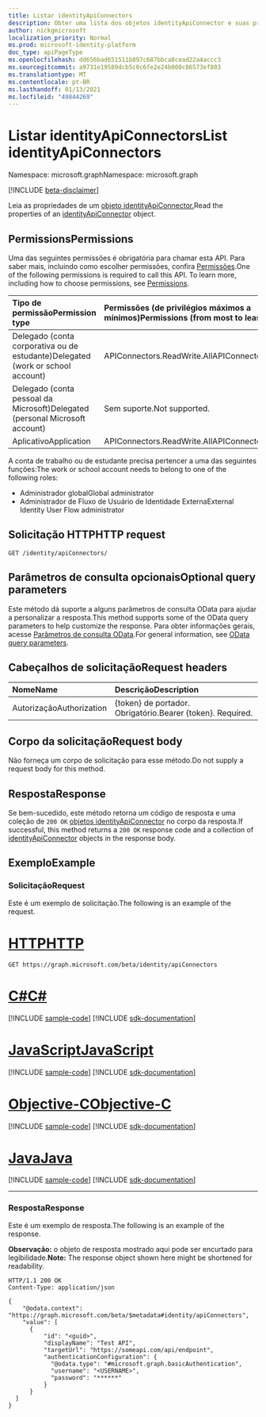 ```yaml
---
title: Listar identityApiConnectors
description: Obter uma lista dos objetos identityApiConnector e suas propriedades
author: nickgmicrosoft
localization_priority: Normal
ms.prod: microsoft-identity-platform
doc_type: apiPageType
ms.openlocfilehash: dd656bad651511b897c687bbca8cead22a4accc3
ms.sourcegitcommit: a9731e19589dcb5c0c6fe2e24b008c86573ef803
ms.translationtype: MT
ms.contentlocale: pt-BR
ms.lasthandoff: 01/13/2021
ms.locfileid: "49844269"
---
```

# <a name="list-identityapiconnectors"></a><span data-ttu-id="471fe-103">Listar identityApiConnectors</span><span class="sxs-lookup"><span data-stu-id="471fe-103">List identityApiConnectors</span></span>

<span data-ttu-id="471fe-104">Namespace: microsoft.graph</span><span class="sxs-lookup"><span data-stu-id="471fe-104">Namespace: microsoft.graph</span></span>

[!INCLUDE [beta-disclaimer](../../includes/beta-disclaimer.md)]

<span data-ttu-id="471fe-105">Leia as propriedades de um [objeto identityApiConnector.](../resources/identityapiconnector.md)</span><span class="sxs-lookup"><span data-stu-id="471fe-105">Read the properties of an [identityApiConnector](../resources/identityapiconnector.md) object.</span></span>

## <a name="permissions"></a><span data-ttu-id="471fe-106">Permissions</span><span class="sxs-lookup"><span data-stu-id="471fe-106">Permissions</span></span>

<span data-ttu-id="471fe-p101">Uma das seguintes permissões é obrigatória para chamar esta API. Para saber mais, incluindo como escolher permissões, confira [Permissões](/graph/permissions-reference).</span><span class="sxs-lookup"><span data-stu-id="471fe-p101">One of the following permissions is required to call this API. To learn more, including how to choose permissions, see [Permissions](/graph/permissions-reference).</span></span>

| <span data-ttu-id="471fe-109">Tipo de permissão</span><span class="sxs-lookup"><span data-stu-id="471fe-109">Permission type</span></span>                        | <span data-ttu-id="471fe-110">Permissões (de privilégios máximos a mínimos)</span><span class="sxs-lookup"><span data-stu-id="471fe-110">Permissions (from most to least privileged)</span></span> |
| :------------------------------------- | :------------------------------------------ |
| <span data-ttu-id="471fe-111">Delegado (conta corporativa ou de estudante)</span><span class="sxs-lookup"><span data-stu-id="471fe-111">Delegated (work or school account)</span></span>     | <span data-ttu-id="471fe-112">APIConnectors.ReadWrite.All</span><span class="sxs-lookup"><span data-stu-id="471fe-112">APIConnectors.ReadWrite.All</span></span> |
| <span data-ttu-id="471fe-113">Delegado (conta pessoal da Microsoft)</span><span class="sxs-lookup"><span data-stu-id="471fe-113">Delegated (personal Microsoft account)</span></span> | <span data-ttu-id="471fe-114">Sem suporte.</span><span class="sxs-lookup"><span data-stu-id="471fe-114">Not supported.</span></span>  |
| <span data-ttu-id="471fe-115">Aplicativo</span><span class="sxs-lookup"><span data-stu-id="471fe-115">Application</span></span>                            | <span data-ttu-id="471fe-116">APIConnectors.ReadWrite.All</span><span class="sxs-lookup"><span data-stu-id="471fe-116">APIConnectors.ReadWrite.All</span></span> |

<span data-ttu-id="471fe-117">A conta de trabalho ou de estudante precisa pertencer a uma das seguintes funções:</span><span class="sxs-lookup"><span data-stu-id="471fe-117">The work or school account needs to belong to one of the following roles:</span></span>

* <span data-ttu-id="471fe-118">Administrador global</span><span class="sxs-lookup"><span data-stu-id="471fe-118">Global administrator</span></span>
* <span data-ttu-id="471fe-119">Administrador de Fluxo de Usuário de Identidade Externa</span><span class="sxs-lookup"><span data-stu-id="471fe-119">External Identity User Flow administrator</span></span>

## <a name="http-request"></a><span data-ttu-id="471fe-120">Solicitação HTTP</span><span class="sxs-lookup"><span data-stu-id="471fe-120">HTTP request</span></span>

<!-- {
  "blockType": "ignored"
}
-->
``` http
GET /identity/apiConnectors/
```

## <a name="optional-query-parameters"></a><span data-ttu-id="471fe-121">Parâmetros de consulta opcionais</span><span class="sxs-lookup"><span data-stu-id="471fe-121">Optional query parameters</span></span>
<span data-ttu-id="471fe-122">Este método dá suporte a alguns parâmetros de consulta OData para ajudar a personalizar a resposta.</span><span class="sxs-lookup"><span data-stu-id="471fe-122">This method supports some of the OData query parameters to help customize the response.</span></span> <span data-ttu-id="471fe-123">Para obter informações gerais, acesse [Parâmetros de consulta OData](/graph/query-parameters).</span><span class="sxs-lookup"><span data-stu-id="471fe-123">For general information, see [OData query parameters](/graph/query-parameters).</span></span>

## <a name="request-headers"></a><span data-ttu-id="471fe-124">Cabeçalhos de solicitação</span><span class="sxs-lookup"><span data-stu-id="471fe-124">Request headers</span></span>
|<span data-ttu-id="471fe-125">Nome</span><span class="sxs-lookup"><span data-stu-id="471fe-125">Name</span></span>|<span data-ttu-id="471fe-126">Descrição</span><span class="sxs-lookup"><span data-stu-id="471fe-126">Description</span></span>|
|:---|:---|
|<span data-ttu-id="471fe-127">Autorização</span><span class="sxs-lookup"><span data-stu-id="471fe-127">Authorization</span></span>|<span data-ttu-id="471fe-p103">{token} de portador. Obrigatório.</span><span class="sxs-lookup"><span data-stu-id="471fe-p103">Bearer {token}. Required.</span></span>|

## <a name="request-body"></a><span data-ttu-id="471fe-130">Corpo da solicitação</span><span class="sxs-lookup"><span data-stu-id="471fe-130">Request body</span></span>
<span data-ttu-id="471fe-131">Não forneça um corpo de solicitação para esse método.</span><span class="sxs-lookup"><span data-stu-id="471fe-131">Do not supply a request body for this method.</span></span>

## <a name="response"></a><span data-ttu-id="471fe-132">Resposta</span><span class="sxs-lookup"><span data-stu-id="471fe-132">Response</span></span>

<span data-ttu-id="471fe-133">Se bem-sucedido, este método retorna um código de resposta e uma coleção de `200 OK` [objetos identityApiConnector](../resources/identityapiconnector.md) no corpo da resposta.</span><span class="sxs-lookup"><span data-stu-id="471fe-133">If successful, this method returns a `200 OK` response code and a collection of [identityApiConnector](../resources/identityapiconnector.md) objects in the response body.</span></span>

## <a name="example"></a><span data-ttu-id="471fe-134">Exemplo</span><span class="sxs-lookup"><span data-stu-id="471fe-134">Example</span></span>

### <a name="request"></a><span data-ttu-id="471fe-135">Solicitação</span><span class="sxs-lookup"><span data-stu-id="471fe-135">Request</span></span>

<span data-ttu-id="471fe-136">Este é um exemplo de solicitação.</span><span class="sxs-lookup"><span data-stu-id="471fe-136">The following is an example of the request.</span></span>


# <a name="http"></a>[<span data-ttu-id="471fe-137">HTTP</span><span class="sxs-lookup"><span data-stu-id="471fe-137">HTTP</span></span>](#tab/http)
<!-- {
  "blockType": "request",
  "name": "list_identityApiConnectors"
}
-->

``` http
GET https://graph.microsoft.com/beta/identity/apiConnectors
```
# <a name="c"></a>[<span data-ttu-id="471fe-138">C#</span><span class="sxs-lookup"><span data-stu-id="471fe-138">C#</span></span>](#tab/csharp)
[!INCLUDE [sample-code](../includes/snippets/csharp/list-identityapiconnectors-csharp-snippets.md)]
[!INCLUDE [sdk-documentation](../includes/snippets/snippets-sdk-documentation-link.md)]

# <a name="javascript"></a>[<span data-ttu-id="471fe-139">JavaScript</span><span class="sxs-lookup"><span data-stu-id="471fe-139">JavaScript</span></span>](#tab/javascript)
[!INCLUDE [sample-code](../includes/snippets/javascript/list-identityapiconnectors-javascript-snippets.md)]
[!INCLUDE [sdk-documentation](../includes/snippets/snippets-sdk-documentation-link.md)]

# <a name="objective-c"></a>[<span data-ttu-id="471fe-140">Objective-C</span><span class="sxs-lookup"><span data-stu-id="471fe-140">Objective-C</span></span>](#tab/objc)
[!INCLUDE [sample-code](../includes/snippets/objc/list-identityapiconnectors-objc-snippets.md)]
[!INCLUDE [sdk-documentation](../includes/snippets/snippets-sdk-documentation-link.md)]

# <a name="java"></a>[<span data-ttu-id="471fe-141">Java</span><span class="sxs-lookup"><span data-stu-id="471fe-141">Java</span></span>](#tab/java)
[!INCLUDE [sample-code](../includes/snippets/java/list-identityapiconnectors-java-snippets.md)]
[!INCLUDE [sdk-documentation](../includes/snippets/snippets-sdk-documentation-link.md)]

---


### <a name="response"></a><span data-ttu-id="471fe-142">Resposta</span><span class="sxs-lookup"><span data-stu-id="471fe-142">Response</span></span>

<span data-ttu-id="471fe-143">Este é um exemplo de resposta.</span><span class="sxs-lookup"><span data-stu-id="471fe-143">The following is an example of the response.</span></span>

<span data-ttu-id="471fe-144">**Observação:** o objeto de resposta mostrado aqui pode ser encurtado para legibilidade.</span><span class="sxs-lookup"><span data-stu-id="471fe-144">**Note:** The response object shown here might be shortened for readability.</span></span>
<!-- {
  "blockType": "response",
  "truncated": true,
  "@odata.type": "microsoft.graph.identityApiConnector",
  "isCollection": true
} -->

``` http
HTTP/1.1 200 OK
Content-Type: application/json

{
    "@odata.context": "https://graph.microsoft.com/beta/$metadata#identity/apiConnectors",
    "value": [
      {
          "id": "<guid>",
          "displayName": "Test API",
          "targetUrl": "https://someapi.com/api/endpoint",
          "authenticationConfiguration": {
            "@odata.type": "#microsoft.graph.basicAuthentication",
            "username": "<USERNAME>",
            "password": "******"
          }
      }
  ]
}
```
